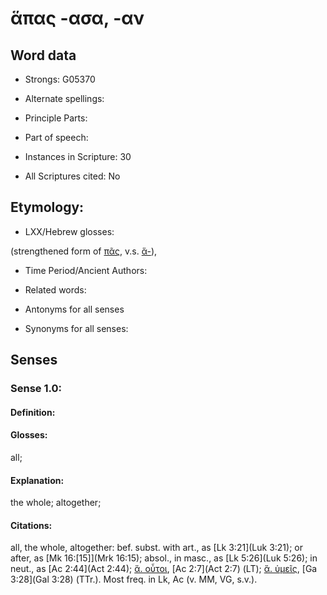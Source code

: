 # ἅπας -ασα, -αν

<!-- Status: S2=NeedsEdits -->
<!-- Lexica used for edits:   -->

## Word data

* Strongs: G05370

* Alternate spellings:



* Principle Parts: 


* Part of speech: 


* Instances in Scripture: 30

* All Scriptures cited: No

## Etymology: 


* LXX/Hebrew glosses: 

(strengthened form of [πᾶς](), v.s. [ἅ-]()),

* Time Period/Ancient Authors: 


* Related words: 

* Antonyms for all senses

* Synonyms for all senses: 


## Senses 


### Sense  1.0: 

#### Definition: 

#### Glosses: 

all; 

#### Explanation: 

the whole; 
altogether; 

#### Citations: 

all, the whole, altogether: bef. subst. with art., as [Lk 3:21](Luk 3:21); or after, as [Mk 16:[15]](Mrk 16:15); absol., in masc., as [Lk 5:26](Luk 5:26); in neut., as [Ac 2:44](Act 2:44); [ἅ. οὗτοι](), [Ac 2:7](Act 2:7) (LT); [ἅ. ὑμεῖς](), [Ga 3:28](Gal 3:28) (TTr.). Most freq. in Lk, Ac (v. MM, VG, s.v.).
